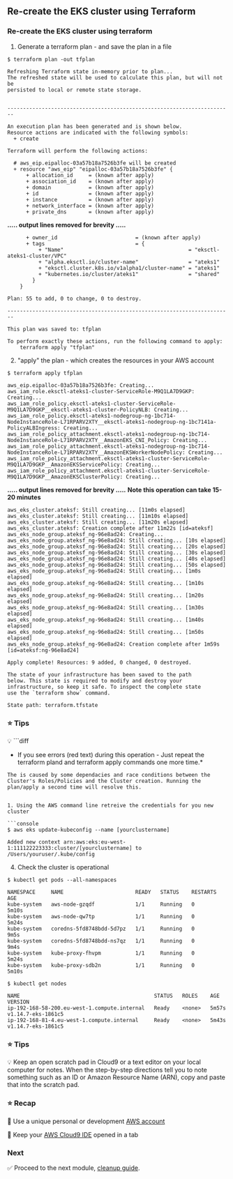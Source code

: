 ## Re-create the EKS cluster using Terraform

### Re-create the EKS cluster using terraform

1. Generate a terraform plan - and save the plan in a file
   
```console
$ terraform plan -out tfplan
```
```
Refreshing Terraform state in-memory prior to plan...
The refreshed state will be used to calculate this plan, but will not be
persisted to local or remote state storage.


------------------------------------------------------------------------

An execution plan has been generated and is shown below.
Resource actions are indicated with the following symbols:
  + create

Terraform will perform the following actions:

  # aws_eip.eipalloc-03a57b18a7526b3fe will be created
  + resource "aws_eip" "eipalloc-03a57b18a7526b3fe" {
      + allocation_id     = (known after apply)
      + association_id    = (known after apply)
      + domain            = (known after apply)
      + id                = (known after apply)
      + instance          = (known after apply)
      + network_interface = (known after apply)
      + private_dns       = (known after apply)

```
**..... output lines removed for brevity .....**
```
      + owner_id                         = (known after apply)
      + tags                             = {
          + "Name"                                        = "eksctl-ateks1-cluster/VPC"
          + "alpha.eksctl.io/cluster-name"                = "ateks1"
          + "eksctl.cluster.k8s.io/v1alpha1/cluster-name" = "ateks1"
          + "kubernetes.io/cluster/ateks1"                = "shared"
        }
    }

Plan: 55 to add, 0 to change, 0 to destroy.

------------------------------------------------------------------------

This plan was saved to: tfplan

To perform exactly these actions, run the following command to apply:
    terraform apply "tfplan"
```

2. "apply" the plan - which creates the resources in your AWS account
```console
$ terraform apply tfplan
```

```
aws_eip.eipalloc-03a57b18a7526b3fe: Creating...
aws_iam_role.eksctl-ateks1-cluster-ServiceRole-M9Q1LA7D9GKP: Creating...
aws_iam_role_policy.eksctl-ateks1-cluster-ServiceRole-M9Q1LA7D9GKP__eksctl-ateks1-cluster-PolicyNLB: Creating...
aws_iam_role_policy.eksctl-ateks1-nodegroup-ng-1bc714-NodeInstanceRole-L71RPARV2XTY__eksctl-ateks1-nodegroup-ng-1bc7141a-PolicyALBIngress: Creating...
aws_iam_role_policy_attachment.eksctl-ateks1-nodegroup-ng-1bc714-NodeInstanceRole-L71RPARV2XTY__AmazonEKS_CNI_Policy: Creating...
aws_iam_role_policy_attachment.eksctl-ateks1-nodegroup-ng-1bc714-NodeInstanceRole-L71RPARV2XTY__AmazonEKSWorkerNodePolicy: Creating...
aws_iam_role_policy_attachment.eksctl-ateks1-cluster-ServiceRole-M9Q1LA7D9GKP__AmazonEKSServicePolicy: Creating...
aws_iam_role_policy_attachment.eksctl-ateks1-cluster-ServiceRole-M9Q1LA7D9GKP__AmazonEKSClusterPolicy: Creating...
```
**..... output lines removed for brevity .....**
**Note this operation can take 15-20 minutes**

```
aws_eks_cluster.ateksf: Still creating... [11m0s elapsed]
aws_eks_cluster.ateksf: Still creating... [11m10s elapsed]
aws_eks_cluster.ateksf: Still creating... [11m20s elapsed]
aws_eks_cluster.ateksf: Creation complete after 11m22s [id=ateksf]
aws_eks_node_group.ateksf_ng-96e8ad24: Creating...
aws_eks_node_group.ateksf_ng-96e8ad24: Still creating... [10s elapsed]
aws_eks_node_group.ateksf_ng-96e8ad24: Still creating... [20s elapsed]
aws_eks_node_group.ateksf_ng-96e8ad24: Still creating... [30s elapsed]
aws_eks_node_group.ateksf_ng-96e8ad24: Still creating... [40s elapsed]
aws_eks_node_group.ateksf_ng-96e8ad24: Still creating... [50s elapsed]
aws_eks_node_group.ateksf_ng-96e8ad24: Still creating... [1m0s elapsed]
aws_eks_node_group.ateksf_ng-96e8ad24: Still creating... [1m10s elapsed]
aws_eks_node_group.ateksf_ng-96e8ad24: Still creating... [1m20s elapsed]
aws_eks_node_group.ateksf_ng-96e8ad24: Still creating... [1m30s elapsed]
aws_eks_node_group.ateksf_ng-96e8ad24: Still creating... [1m40s elapsed]
aws_eks_node_group.ateksf_ng-96e8ad24: Still creating... [1m50s elapsed]
aws_eks_node_group.ateksf_ng-96e8ad24: Creation complete after 1m59s [id=ateksf:ng-96e8ad24]

Apply complete! Resources: 9 added, 0 changed, 0 destroyed.

The state of your infrastructure has been saved to the path
below. This state is required to modify and destroy your
infrastructure, so keep it safe. To inspect the complete state
use the `terraform show` command.

State path: terraform.tfstate
```

### :star: Tips

:bulb: ```diff
- If you see errors (red text) during this operation - Just repeat the terraform  pland and terraform apply commands one more time.* 
```
The is caused by some dependacies and race conditions between the Cluster's Roles/Policies and the Cluster creation. Running the plan/apply a second time will resolve this.


1. Using the AWS command line retreive the credentials for you new cluster

```console
$ aws eks update-kubeconfig --name [yourclustername]
```
```
Added new context arn:aws:eks:eu-west-1:111122223333:cluster/[yourclustername] to /Users/youruser/.kube/config
```
4. Check the cluster is operational

```console
$ kubectl get pods --all-namespaces
```

```
NAMESPACE     NAME                       READY   STATUS    RESTARTS   AGE
kube-system   aws-node-gzqdf             1/1     Running   0          5m10s
kube-system   aws-node-qw7tp             1/1     Running   0          5m24s
kube-system   coredns-5fd8748bdd-5d7pz   1/1     Running   0          9m5s
kube-system   coredns-5fd8748bdd-ns7qz   1/1     Running   0          9m4s
kube-system   kube-proxy-fhvpm           1/1     Running   0          5m24s
kube-system   kube-proxy-sdb2n           1/1     Running   0          5m10s
```

```console
$ kubectl get nodes
```
```
NAME                                           STATUS   ROLES    AGE     VERSION
ip-192-168-58-200.eu-west-1.compute.internal   Ready    <none>   5m57s   v1.14.7-eks-1861c5
ip-192-168-81-4.eu-west-1.compute.internal     Ready    <none>   5m43s   v1.14.7-eks-1861c5
```

### :star: Tips

:bulb: Keep an open scratch pad in Cloud9 or a text editor on your local computer
for notes.  When the step-by-step directions tell you to note something such as
an ID or Amazon Resource Name (ARN), copy and paste that into the scratch pad.

### :star: Recap

:key: Use a unique personal or development [AWS account](#aws-account)

:key: Keep your [AWS Cloud9 IDE](#aws-cloud9-ide) opened in a tab

### Next

:white_check_mark: Proceed to the next module, [cleanup guide](cleanup).


